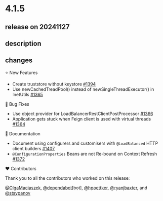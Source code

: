 # 4.1.5

## release on 20241127
## description
## changes
⭐ New Features

* Create truststore without keystore <a href="https://github.com/spring-cloud/spring-cloud-commons/pull/1394" data-hovercard-type="pull_request" data-hovercard-url="/spring-cloud/spring-cloud-commons/pull/1394/hovercard">#1394</a>
* Use newCachedTreadPool() instead of newSingleThreadExecutor() in InetUtils <a href="https://github.com/spring-cloud/spring-cloud-commons/pull/1365" data-hovercard-type="pull_request" data-hovercard-url="/spring-cloud/spring-cloud-commons/pull/1365/hovercard">#1365</a>

🐞 Bug Fixes

* Use object provider for LoadBalancerRestClientPostProcessor <a href="https://github.com/spring-cloud/spring-cloud-commons/pull/1366" data-hovercard-type="pull_request" data-hovercard-url="/spring-cloud/spring-cloud-commons/pull/1366/hovercard">#1366</a>
* Application gets stuck when Feign client is used with virtual threads <a href="https://github.com/spring-cloud/spring-cloud-commons/issues/1364" data-hovercard-type="issue" data-hovercard-url="/spring-cloud/spring-cloud-commons/issues/1364/hovercard">#1364</a>

📔 Documentation

* Document using configurers and customisers with <code>@LoadBalanced</code> HTTP client builders <a href="https://github.com/spring-cloud/spring-cloud-commons/issues/1407" data-hovercard-type="issue" data-hovercard-url="/spring-cloud/spring-cloud-commons/issues/1407/hovercard">#1407</a>
* <code>@ConfigurationProperties</code> Beans are not Re-bound on Context Refresh <a href="https://github.com/spring-cloud/spring-cloud-commons/issues/1372" data-hovercard-type="issue" data-hovercard-url="/spring-cloud/spring-cloud-commons/issues/1372/hovercard">#1372</a>

❤️ Contributors

Thank you to all the contributors who worked on this release:

<a class="user-mention notranslate" data-hovercard-type="user" data-hovercard-url="/users/OlgaMaciaszek/hovercard" data-octo-click="hovercard-link-click" data-octo-dimensions="link_type:self" href="https://github.com/OlgaMaciaszek">@OlgaMaciaszek</a>, <a class="user-mention notranslate" data-hovercard-type="organization" data-hovercard-url="/orgs/dependabot/hovercard" data-octo-click="hovercard-link-click" data-octo-dimensions="link_type:self" href="https://github.com/dependabot">@dependabot</a>[bot], <a class="user-mention notranslate" data-hovercard-type="user" data-hovercard-url="/users/hpoettker/hovercard" data-octo-click="hovercard-link-click" data-octo-dimensions="link_type:self" href="https://github.com/hpoettker">@hpoettker</a>, <a class="user-mention notranslate" data-hovercard-type="user" data-hovercard-url="/users/ryanjbaxter/hovercard" data-octo-click="hovercard-link-click" data-octo-dimensions="link_type:self" href="https://github.com/ryanjbaxter">@ryanjbaxter</a>, and <a class="user-mention notranslate" data-hovercard-type="user" data-hovercard-url="/users/stsypanov/hovercard" data-octo-click="hovercard-link-click" data-octo-dimensions="link_type:self" href="https://github.com/stsypanov">@stsypanov</a>


